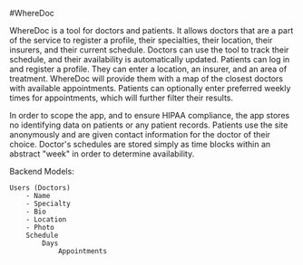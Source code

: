 #WhereDoc

WhereDoc is a tool for doctors and patients. It allows doctors that are a part of the service to register a profile, their specialties, their location, their insurers, and their current schedule. Doctors can use the tool to track their schedule, and their availability is automatically updated. Patients can log in and register a profile. They can enter a location, an insurer, and an area of treatment. WhereDoc will provide them with a map of the closest doctors with available appointments. Patients can optionally enter preferred weekly times for appointments, which will further filter their results.

In order to scope the app, and to ensure HIPAA compliance, the app stores no identifying data on patients or any patient records. Patients use the site anonymously and are given contact information for the doctor of their choice. Doctor's schedules are stored simply as time blocks within an abstract "week" in order to determine availability. 

Backend Models:

	Users (Doctors)
		- Name
		- Specialty
		- Bio
		- Location
		- Photo
		Schedule
			Days
				Appointments
